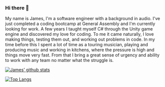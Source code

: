 ### Hi there 👋

My name is James, I'm a software engineer with a background in audio. I've just completed a coding bootcamp at General Assembly and I'm currently looking for work. A few years I taught myself C# through the Unity game engine and discovered my love for coding. To me it came naturally, I love making things, testing them out, and working out problems in code. In my time before this I spent a lot of time as a touring musician, playing and producing music and working in kitchens, where the pressure is high and things move very fast. From that I bring a great sense of urgency and ability to work with any team no matter what the struggle is.

[![James’ github stats](https://github-readme-stats.vercel.app/api?username=jsullivan2847)](https://github.com/jsullivan2847)

[![Top Langs](https://github-readme-stats.vercel.app/api/top-langs/?username=jsullivan2847&layout=compact)](https://github.com/jsullivan2847)

<!--
**jsullivan2847/jsullivan2847** is a ✨ _special_ ✨ repository because its `README.md` (this file) appears on your GitHub profile.

Here are some ideas to get you started:

- 🔭 I’m currently working on ... a map guessing game
- 🌱 I’m currently learning ... JQUERY
- 👯 I’m looking to collaborate on ... any project! Video games! Web app!
- 🤔 I’m looking for help with ... 
- 💬 Ask me about ...
- 📫 How to reach me: ... jsullivan2847@gmail.com
- 😄 Pronouns: ... he / him
- ⚡ Fun fact: ...
-->
